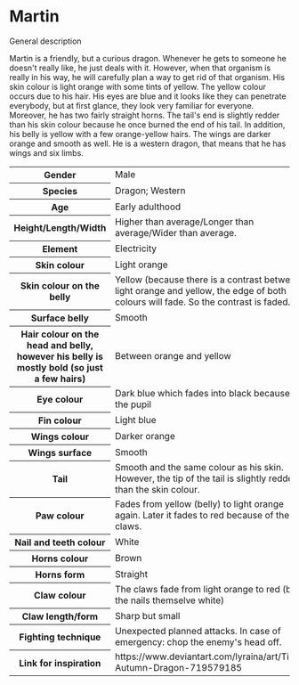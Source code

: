 # Martin

General description

Martin is a friendly, but a curious dragon. Whenever he gets to someone he doesn't really like, he just deals with it. However, when that organism is really in his way, he will carefully plan a way to get rid of that organism. His skin colour is light orange with some tints of yellow. The yellow colour occurs due to his hair. His eyes are blue and it looks like they can penetrate everybody, but at first glance, they look very familiar for everyone. Moreover, he has two fairly straight horns. The tail's end is slightly redder than his skin colour because he once burned the end of his tail. In addition, his belly is yellow with a few orange-yellow hairs. The wings are darker orange and smooth as well. He is a western dragon, that means that he has wings and six limbs.

<table>
  <tr>
    <th>Gender</th>
    <td>Male</td>
  </tr>
  <tr>
    <th>Species</th>
    <td>Dragon; Western</td>
  </tr>
  <tr>
    <th>Age</th>
    <td>Early adulthood</td>
  </tr>
  <tr>
    <th>Height/Length/Width</th>
    <td>Higher than average/Longer than average/Wider than average.</td>
  </tr>
  <tr>
    <th>Element</th>
    <td>Electricity</td>
  </tr>
  <tr>
    <th>Skin colour</th>
    <td>Light orange</td>
  </tr>
  <tr>
    <th>Skin colour on the belly</th>
    <td>Yellow (because there is a contrast between light orange and yellow, the edge of both colours will fade. So the contrast is faded.)</td>
  </tr>
  <tr>
    <th>Surface belly</th>
    <td>Smooth</td>
  </tr>
  <tr>
    <th>Hair colour on the head and belly, however his belly is mostly bold (so just a few hairs)</th>
    <td>Between orange and yellow</td>
  </tr>
  <tr>
    <th>Eye colour</th>
    <td>Dark blue which fades into black because of the pupil</td>
  </tr>
  <tr>
    <th>Fin colour</th>
    <td>Light blue</td>
  </tr>
  <tr>
    <th>Wings colour</th>
    <td>Darker orange</td>
  </tr>
  <tr>
    <th>Wings surface</th>
    <td>Smooth</td>
  </tr>
   <tr>
    <th>Tail</th>
    <td>Smooth and the same colour as his skin. However, the tip of the tail is slightly redder than the skin colour.</td>
  </tr>
  <tr>
    <th>Paw colour</th>
    <td>Fades from yellow (belly) to light orange again. Later it fades to red because of the claws.</td>
  </tr>
  <tr>
    <th>Nail and teeth colour</th>
    <td>White</td>
  </tr>
   <tr>
    <th>Horns colour</th>
    <td>Brown</td>
  </tr>
  <tr>
    <th>Horns form</th>
    <td>Straight</td>
  </tr>
  <tr>
    <th>Claw colour</th>
    <td>The claws fade from light orange to red (but the nails themselve white)</td>
  </tr>
  <tr>
    <th>Claw length/form</th>
    <td>Sharp but small</td>
  </tr>
  <tr>
    <th>Fighting technique</th>
    <td>Unexpected planned attacks. In case of emergency: chop the enemy's head off. </td>
  </tr>
  <tr>
    <th>Link for inspiration</th>
    <td>https://www.deviantart.com/lyraina/art/Tiny-Autumn-Dragon-719579185 </td>
  </tr>
</table>
